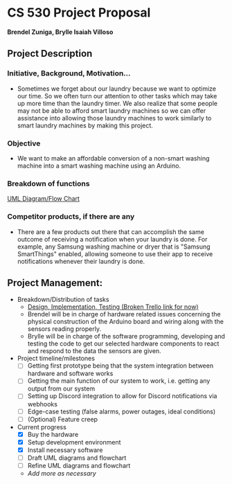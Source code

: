 # CS 530 Project Proposal
**Brendel Zuniga, Brylle Isaiah Villoso**

## Project Description
### Initiative, Background, Motivation…
- Sometimes we forget about our laundry because we want to optimize our time. So we often turn our attention to other tasks which may take up more time than the laundry timer. We also realize that some people may not be able to afford smart laundry machines so we can offer assistance into allowing those laundry machines to work similarly to smart laundry machines by making this project.

### Objective
- We want to make an affordable conversion of a non-smart washing machine into a smart washing machine using an Arduino. 

### Breakdown of functions
[UML Diagram/Flow Chart](/UML%20Diagram.md)

### Competitor products, if there are any
- There are a few products out there that can accomplish the same outcome of receiving a notification when your laundry is done. For example, any Samsung washing machine or dryer that is "Samsung SmartThings" enabled, allowing someone to use their app to receive notifications whenever their  laundry is done.

## Project Management:
- Breakdown/Distribution of tasks
    - [Design, Implementation, Testing (Broken Trello link for now)](https://trello.com/invite/b/3cojUJlh/ATTI8e29e608ab0c6605c77fc9270a2ed50962869D3A/cs-530-laundry-timer)
    - Brendel will be in charge of hardware related issues concerning the physical construction of the Arduino board and wiring along with the sensors reading properly.
    - Brylle will be in charge of the software programming, developing and testing the code to get our selected hardware components to react and respond to the data the sensors are given.
- Project timeline/milestones
    - [ ] Getting first prototype being that the system integration between hardware and software works
    - [ ] Getting the main function of our system to work, i.e. getting any output from our system
    - [ ] Setting up Discord integration to allow for Discord notifications via webhooks
    - [ ] Edge-case testing (false alarms, power outages, ideal conditions)
    - [ ] \(Optional) Feature creep
- Current progress
    - [X] Buy the hardware
    - [X] Setup development environment
    - [X] Install necessary software
    - [ ] Draft UML diagrams and flowchart
    - [ ] Refine UML diagrams and flowchart
    - *Add more as necessary*
